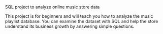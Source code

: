 
SQL project to analyze online music store data

This project is for beginners and will teach you how to analyze the music playlist database.
You can examine the dataset with SQL and help the store understand its business growth by answering simple questions.
